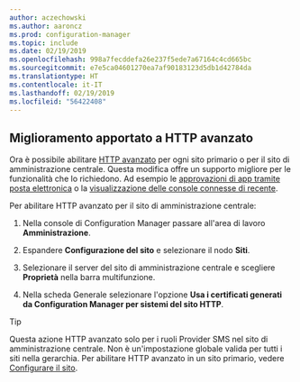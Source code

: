 ```yaml
---
author: aczechowski
ms.author: aaroncz
ms.prod: configuration-manager
ms.topic: include
ms.date: 02/19/2019
ms.openlocfilehash: 998a7fecddefa26e237f5ede7a67164c4cd665bc
ms.sourcegitcommit: e7e5ca04601270ea7af90183123d5db1d42784da
ms.translationtype: HT
ms.contentlocale: it-IT
ms.lasthandoff: 02/19/2019
ms.locfileid: "56422408"
---
```

## <a name="bkmk_ehttp"></a> Miglioramento apportato a HTTP avanzato
<!--3798957-->

Ora è possibile abilitare [HTTP avanzato](/sccm/core/plan-design/hierarchy/enhanced-http) per ogni sito primario o per il sito di amministrazione centrale. Questa modifica offre un supporto migliore per le funzionalità che lo richiedono. Ad esempio le [approvazioni di app tramite posta elettronica](/sccm/apps/deploy-use/app-approval#bkmk_email-approve) o la [visualizzazione delle console connesse di recente](/sccm/core/get-started/2019/technical-preview-1901#bkmk_console).

Per abilitare HTTP avanzato per il sito di amministrazione centrale:

1. Nella console di Configuration Manager passare all'area di lavoro **Amministrazione**.  

2. Espandere **Configurazione del sito** e selezionare il nodo **Siti**.  

3. Selezionare il server del sito di amministrazione centrale e scegliere **Proprietà** nella barra multifunzione.  

4. Nella scheda Generale selezionare l'opzione **Usa i certificati generati da Configuration Manager per sistemi del sito HTTP**.  

> [!Tip]  
> Questa azione HTTP avanzato solo per i ruoli Provider SMS nel sito di amministrazione centrale. Non è un'impostazione globale valida per tutti i siti nella gerarchia. Per abilitare HTTP avanzato in un sito primario, vedere [Configurare il sito](/sccm/core/plan-design/hierarchy/enhanced-http#configure-the-site).  

